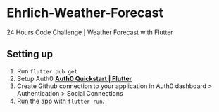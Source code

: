 # Ehrlich-Weather-Forecast
24 Hours Code Challenge | Weather Forecast with Flutter

## Setting up
1. Run ```flutter pub get```
2. Setup Auth0 **[Auth0 Quickstart | Flutter](https://auth0.com/docs/quickstart/native/flutter)**
3. Create Github connection to your application in Auth0 dashboard > Authentication > Social Connections
4. Run the app with ```flutter run```.
